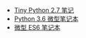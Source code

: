 +   [Tiny Python 2.7 笔记](README.md)
+   [Python 3.6 微型笔记本](tiny-py-es6-nb_1.md)
+   [微型 ES6 笔记本](tiny-py-es6-nb_2.md)